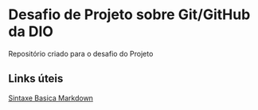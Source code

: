 # Desafio de Projeto sobre Git/GitHub da DIO
Repositório criado para o desafio do Projeto 

## Links úteis
[Sintaxe Basica Markdown](https://www.markdownguide.org/basic-syntax/)
